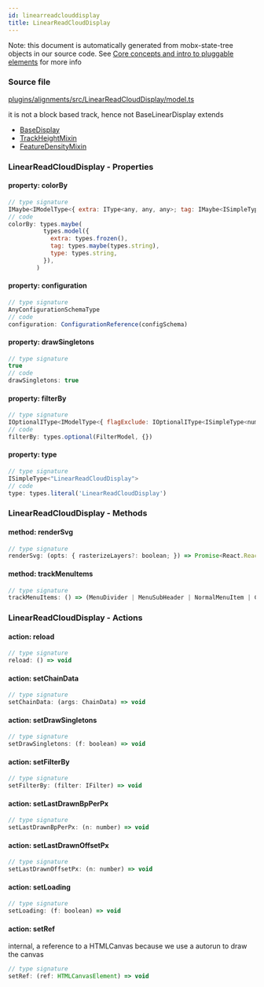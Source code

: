 ```yaml
---
id: linearreadclouddisplay
title: LinearReadCloudDisplay
---
```


Note: this document is automatically generated from mobx-state-tree objects in
our source code. See
[Core concepts and intro to pluggable elements](/docs/developer_guide/) for more
info

### Source file

[plugins/alignments/src/LinearReadCloudDisplay/model.ts](https://github.com/GMOD/jbrowse-components/blob/main/plugins/alignments/src/LinearReadCloudDisplay/model.ts)

it is not a block based track, hence not BaseLinearDisplay extends

- [BaseDisplay](../basedisplay)
- [TrackHeightMixin](../trackheightmixin)
- [FeatureDensityMixin](../featuredensitymixin)

### LinearReadCloudDisplay - Properties

#### property: colorBy

```js
// type signature
IMaybe<IModelType<{ extra: IType<any, any, any>; tag: IMaybe<ISimpleType<string>>; type: ISimpleType<string>; }, {}, _NotCustomized, _NotCustomized>>
// code
colorBy: types.maybe(
          types.model({
            extra: types.frozen(),
            tag: types.maybe(types.string),
            type: types.string,
          }),
        )
```

#### property: configuration

```js
// type signature
AnyConfigurationSchemaType
// code
configuration: ConfigurationReference(configSchema)
```

#### property: drawSingletons

```js
// type signature
true
// code
drawSingletons: true
```

#### property: filterBy

```js
// type signature
IOptionalIType<IModelType<{ flagExclude: IOptionalIType<ISimpleType<number>, [undefined]>; flagInclude: IOptionalIType<ISimpleType<number>, [undefined]>; readName: IMaybe<...>; tagFilter: IMaybe<...>; }, {}, _NotCustomized, _NotCustomized>, [...]>
// code
filterBy: types.optional(FilterModel, {})
```

#### property: type

```js
// type signature
ISimpleType<"LinearReadCloudDisplay">
// code
type: types.literal('LinearReadCloudDisplay')
```

### LinearReadCloudDisplay - Methods

#### method: renderSvg

```js
// type signature
renderSvg: (opts: { rasterizeLayers?: boolean; }) => Promise<React.ReactNode>
```

#### method: trackMenuItems

```js
// type signature
trackMenuItems: () => (MenuDivider | MenuSubHeader | NormalMenuItem | CheckboxMenuItem | RadioMenuItem | SubMenuItem | { ...; })[]
```

### LinearReadCloudDisplay - Actions

#### action: reload

```js
// type signature
reload: () => void
```

#### action: setChainData

```js
// type signature
setChainData: (args: ChainData) => void
```

#### action: setDrawSingletons

```js
// type signature
setDrawSingletons: (f: boolean) => void
```

#### action: setFilterBy

```js
// type signature
setFilterBy: (filter: IFilter) => void
```

#### action: setLastDrawnBpPerPx

```js
// type signature
setLastDrawnBpPerPx: (n: number) => void
```

#### action: setLastDrawnOffsetPx

```js
// type signature
setLastDrawnOffsetPx: (n: number) => void
```

#### action: setLoading

```js
// type signature
setLoading: (f: boolean) => void
```

#### action: setRef

internal, a reference to a HTMLCanvas because we use a autorun to draw the
canvas

```js
// type signature
setRef: (ref: HTMLCanvasElement) => void
```
